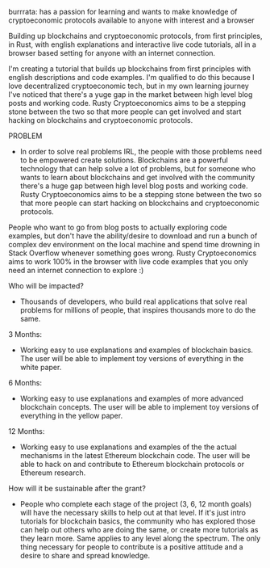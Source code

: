 burrrata: has a passion for learning and wants to make knowledge of cryptoeconomic protocols available to anyone with interest and a browser

Building up blockchains and cryptoeconomic protocols, from first principles, in Rust, with english explanations and interactive live code tutorials, all in a browser based setting for anyone with an internet connection.

I'm creating a tutorial that builds up blockchains from first principles with english descriptions and code examples. I'm qualified to do this because I love decentralized cryptoeconomic tech, but in my own learning journey I've noticed that there's a yuge gap in the market between high level blog posts and working code. Rusty Cryptoeconomics aims to be a stepping stone between the two so that more people can get involved and start hacking on blockchains and cryptoeconomic protocols.


PROBLEM
- In order to solve real problems IRL, the people with those problems need to be empowered create solutions. Blockchains are a powerful technology that can help solve a lot of problems, but for someone who wants to learn about blockchains and get involved with the community there's a huge gap between high level blog posts and working code. Rusty Cryptoeconomics aims to be a stepping stone between the two so that more people can start hacking on blockchains and cryptoeconomic protocols. 


People who want to go from blog posts to actually exploring code examples, but don't have the ability/desire to download and run a bunch of complex dev environment on the local machine and spend time drowning in Stack Overflow whenever something goes wrong. Rusty Cryptoeconomics aims to work 100% in the browser with live code examples that you only need an internet connection to explore :) 


Who will be impacted?
- Thousands of developers, who build real applications that solve real problems for millions of people, that inspires thousands more to do the same.


3 Months:
- Working easy to use explanations and examples of blockchain basics. The user will be able to implement toy versions of everything in the white paper.

6 Months:
- Working easy to use explanations and examples of more advanced blockchain concepts. The user will be able to implement toy versions of everything in the yellow paper.

12 Months:
- Working easy to use explanations and examples of the the actual mechanisms in the latest Ethereum blockchain code. The user will be able to hack on and contribute to Ethereum blockchain protocols or Ethereum research.

How will it be sustainable after the grant?
- People who complete each stage of the project (3, 6, 12 month goals) will have the necessary skills to help out at that level. If it's just intro tutorials for blockchain basics, the community who has explored those can help out others who are doing the same, or create more tutorials as they learn more. Same applies to any level along the spectrum. The only thing necessary for people to contribute is a positive attitude and a desire to share and spread knowledge.



